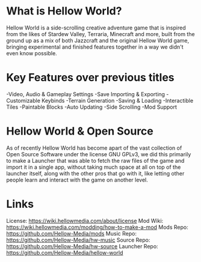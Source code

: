 # What is Hellow World?
Hellow World is a side-scrolling creative adventure game that is inspired from the likes 
of Stardew Valley, Terraria, Minecraft and more, built from the ground up as a mix of both 
Jazzcraft and the original Hellow World game, bringing experimental and finished features 
together in a way we didn't even know possible.

# Key Features over previous titles
-Video, Audio & Gameplay Settings
-Save Importing & Exporting
-Customizable Keybinds
-Terrain Generation
-Saving & Loading
-Interactible Tiles
-Paintable Blocks
-Auto Updating
-Side Scrolling
-Mod Support

# Hellow World & Open Source
As of recently Hellow World has become apart of the vast collection of Open Source Software 
under the license GNU GPLv3, we did this primarily to make a Launcher that was able to fetch 
the raw files of the game and import it in a single app, without taking much space at all on 
top of the launcher itself, along with the other pros that go with it, like letting other 
people learn and interact with the game on another level.

# Links
License: https://wiki.hellowmedia.com/about/license
Mod Wiki: https://wiki.hellowmedia.com/modding/how-to-make-a-mod
Mods Repo: https://github.com/Hellow-Media/mods
Music Repo: https://github.com/Hellow-Media/hw-music
Source Repo: https://github.com/Hellow-Media/hw-source
Launcher Repo: https://github.com/Hellow-Media/hellow-world
